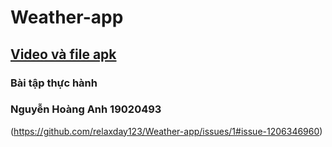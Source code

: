 # Weather-app

## [Video và file apk](https://drive.google.com/file/d/1VjOH46vhIr0lQ1T63JUuy1-7YP87yDHF/view?usp=sharing)

### Bài tập thực hành

### Nguyễn Hoàng Anh 19020493

(https://github.com/relaxday123/Weather-app/issues/1#issue-1206346960)
